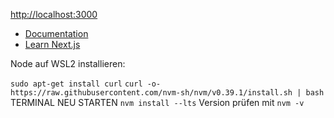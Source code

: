[http://localhost:3000](http://localhost:3000)

- [Documentation](https://nextjs.org/docs)
- [Learn Next.js](https://nextjs.org/learn)

Node auf WSL2 installieren:

`sudo apt-get install curl`
`curl -o- https://raw.githubusercontent.com/nvm-sh/nvm/v0.39.1/install.sh | bash`
TERMINAL NEU STARTEN
`nvm install --lts`
Version prüfen mit `nvm -v`
